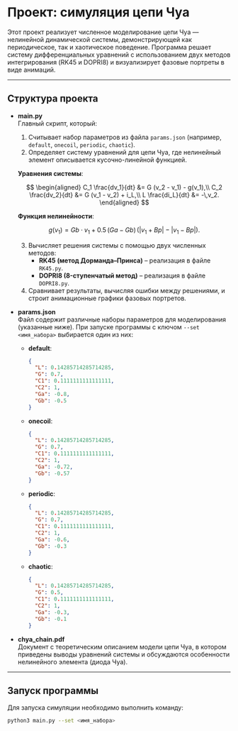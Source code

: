 # Проект: симуляция цепи Чуа

Этот проект реализует численное моделирование цепи Чуа — нелинейной динамической системы, демонстрирующей как периодическое, так и хаотическое поведение. Программа решает систему дифференциальных уравнений с использованием двух методов интегрирования (RK45 и DOPRI8) и визуализирует фазовые портреты в виде анимаций.

---

## Структура проекта

- **main.py**  
  Главный скрипт, который:
  1. Считывает набор параметров из файла `params.json` (например, `default`, `onecoil`, `periodic`, `chaotic`).
  2. Определяет систему уравнений для цепи Чуа, где нелинейный элемент описывается кусочно-линейной функцией.

    **Уравнения системы**:

    $$
    \begin{aligned}
    C_1 \frac{dv_1}{dt} &= G (v_2 - v_1) - g(v_1),\\
    C_2 \frac{dv_2}{dt} &= G (v_1 - v_2) + i_L,\\
    L \frac{di_L}{dt} &= -\,v_2.
    \end{aligned}
    $$

    **Функция нелинейности**:

    $$
    g(v_1) = Gb \cdot v_1 + 0.5 \,(Ga - Gb)\,\bigl(\lvert v_1 + Bp\rvert - \lvert v_1 - Bp\rvert\bigr).
    $$

  3. Вычисляет решения системы с помощью двух численных методов:
     - **RK45 (метод Дорманда–Принса)** – реализация в файле `RK45.py`.
     - **DOPRI8 (8-ступенчатый метод)** – реализация в файле `DOPRI8.py`.
  4. Сравнивает результаты, вычисляя ошибки между решениями, и строит анимационные графики фазовых портретов.

- **params.json**  
  Файл содержит различные наборы параметров для моделирования (указанные ниже). При запуске программы с ключом `--set <имя_набора>` выбирается один из них:
  - **default**:
    ```json
    {
      "L": 0.14285714285714285,
      "G": 0.7,
      "C1": 0.1111111111111111,
      "C2": 1,
      "Ga": -0.8,
      "Gb": -0.5
    }
    ```
  - **onecoil**:
    ```json
    {
      "L": 0.14285714285714285,
      "G": 0.7,
      "C1": 0.1111111111111111,
      "C2": 1,
      "Ga": -0.72,
      "Gb": -0.57
    }
    ```
  - **periodic**:
    ```json
    {
      "L": 0.14285714285714285,
      "G": 0.7,
      "C1": 0.1111111111111111,
      "C2": 1,
      "Ga": -0.6,
      "Gb": -0.3
    }
    ```
  - **chaotic**:
    ```json
    {
      "L": 0.14285714285714285,
      "G": 0.5,
      "C1": 0.1111111111111111,
      "C2": 1,
      "Ga": -0.3,
      "Gb": -0.1
    }
    ```

- **chya_chain.pdf**  
  Документ с теоретическим описанием модели цепи Чуа, в котором приведены выводы уравнений системы и обсуждаются особенности нелинейного элемента (диода Чуа).

---

## Запуск программы

Для запуска симуляции необходимо выполнить команду:

```bash
python3 main.py --set <имя_набора>
